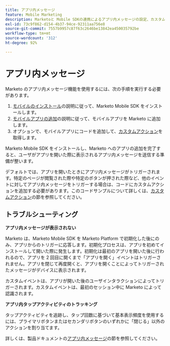 ```yaml
---
title: アプリ内メッセージ
feature: Mobile Marketing
description: Marketoと Mobile SDKの連携によるアプリ内メッセージの設定、カスタムイベントトリガーの設定、タップアクティビティの追跡、アプリが最初に開く際の初期化の問題の修正を行います。
exl-id: 73c9f862-d154-4b37-94ce-92311aa756e8
source-git-commit: 7557b9957c87f63c2646be13842ea450035792be
workflow-type: tm+mt
source-wordcount: '312'
ht-degree: 92%

---
```


# アプリ内メッセージ

Marketo のアプリ内メッセージ機能を使用するには、次の手順を実行する必要があります。

1. [モバイルのインストール](installation.md)の説明に従って、Marketo Mobile SDK をインストールします。
1. [モバイルアプリの追加](https://experienceleague.adobe.com/ja/docs/marketo/using/product-docs/mobile-marketing/admin/add-a-mobile-app)の説明に従って、モバイルアプリを Marketo に追加します。
1. オプションで、モバイルアプリにコードを追加して、[カスタムアクション](custom-actions.md)を取得します。

Marketo Mobile SDK をインストールし、Marketo へのアプリの追加を完了すると、ユーザがアプリを開いた際に表示されるアプリ内メッセージを送信する準備が整います。

デフォルトでは、アプリを開いたときにアプリ内メッセージがトリガーされます。特定のページが閲覧された際や特定のボタンが押された際など、他のイベントに対してアプリ内メッセージをトリガーする場合は、コードにカスタムアクションを追加する必要があります。このコードサンプルについて詳しくは、[カスタムアクション](custom-actions.md)の節を参照してください。

## トラブルシューティング

**アプリ内メッセージが表示されない**

Marketo は、Marketo Mobile SDK を Marketo Platform で初期化した後にのみ、アプリからのトリガーに応答します。初期化プロセスは、アプリを初めてインストールして開いた際に発生します。初期化は最初のアプリを開いた後に行われるので、アプリを 2 回目に開くまで「アプリを開く」イベントはトリガーされません。アプリを閉じて再度開くと、アプリを開くことによってトリガーされたメッセージがデバイスに表示されます。

カスタムイベントは、アプリが開いた後のユーザインタラクションによってトリガーされます。カスタムイベントは、最初のセッション中に Marketo によって認識されます。

**アプリ内タップアクティビティのトラッキング**

タップアクティビティを追跡し、タップ回数に基づいて基本表示頻度を使用するには、プライマリボタンまたはセカンダリボタンのいずれかに「閉じる」以外のアクションを割り当てます。

詳しくは、製品ドキュメントの[アプリ内メッセージ](https://experienceleague.adobe.com/ja/docs/marketo/using/product-docs/mobile-marketing/in-app-messages/creating-in-app-messages/create-an-in-app-message)の節を参照してください。
